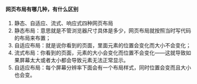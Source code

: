 ####  网页布局有哪几种，有什么区别

1.  静态、自适应、流式、响应式四种网页布局
2.  静态布局：意思就是不管浏览器尺寸具体是多少，网页布局就按照当时写代码的布局来布置；
3.  自适应布局：就是说你看到的页面，里面元素的位置会变化而大小不会变化；
4. 流式布局：你看到的页面，元素的大小会变化而位置不会变化——这就导致如果屏幕太大或者太小都会导致元素无法正常显示。
5. 自适应布局：每个屏幕分辨率下面会有一个布局样式，同时位置会变而且大小也会变。



